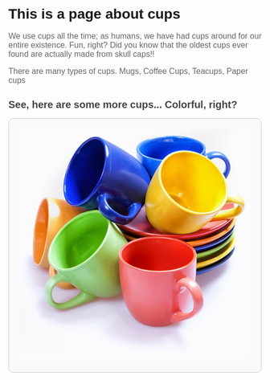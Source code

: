 <!DOCTYPE html>
<html lang="en">
<head>
  <meta charset="UTF-8">
  <meta name="viewport" content="width=device-width, initial-scale=1.0">
  <title>Beginner HTML Page</title>
  <link rel="stylesheet" href="https://use.typekit.net/txt4pqn.css"> 
  <style>
    /* Applying the Rinse font */
    body {
      font-family: rinse, sans-serif;
      font-style: normal;
      font-weight: 400;
    }

    /* Basic styling for heading */
    h1 {
      font-size: 24px;
      color: #333;
      margin-bottom: 20px;
    }

    /* Basic styling for paragraphs */
    p {
      font-size: 16px;
      color: #666;
      margin-bottom: 15px;
    }

    /* Hover effect */
    .hover-text {
      display: none;
    }
    .text-blue:hover + .hover-text {
      display: inline;
    }

    /* Additional styling */
    h2 {
      font-size: 20px;
      color: #444;
      margin-bottom: 15px;
    }

    .photo {
      max-width: 100%;
      height: auto;
    }

    .canvas {
      padding: 20px;
      border: 1px solid #ccc;
      border-radius: 10px;
      background-color: #f9f9f9;
    }
  </style>
</head>
<body>

  <h1>This is a page about cups</h1>

  <p class="text-blue">We use cups all the time; as humans, we have had cups around for our entire existence. Fun, right? Did you know that the oldest cups ever found are actually made from skull caps!! <span class="hover-text"> It leaves to question though what and where these skulls came from though.</span></p>

  <p id="paragraph">There are many types of cups. Mugs, Coffee Cups, Teacups, Paper cups</p>

  <h2>See, here are some more cups... Colorful, right?</h2>

  <div class="canvas">
    <img src="preview16.jpg" alt="Placeholder Image" class="photo">
  </div>

</body>
</html>
